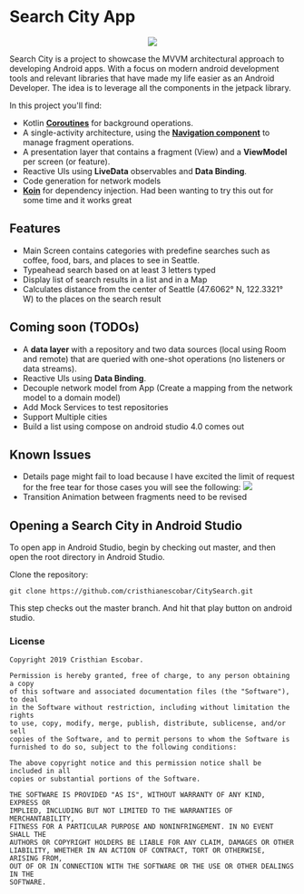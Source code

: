 #  Search City App
<p align="center">
<img src="https://upload.wikimedia.org/wikipedia/commons/thumb/e/e3/Seattle_Kerry_Park_Skyline.jpg/1200px-Seattle_Kerry_Park_Skyline.jpg" 
</p>

Search City is a project to showcase the MVVM architectural approach to developing Android apps. With a focus on modern android development tools and relevant libraries that have made my life easier as an Android Developer. The idea is to leverage all the components in the jetpack library.

In this project you'll find:
*   Kotlin **[Coroutines](https://kotlinlang.org/docs/reference/coroutines-overview.html)** for background operations.
*   A single-activity architecture, using the **[Navigation component](https://developer.android.com/guide/navigation/navigation-getting-started)** to manage fragment operations.
*   A presentation layer that contains a fragment (View) and a **ViewModel** per screen (or feature).
*   Reactive UIs using **LiveData** observables and **Data Binding**.
* Code generation for network models
* **[Koin](https://insert-koin.io/)** for dependency injection. Had been wanting to try this out for some time and it works great

## Features
* Main Screen contains categories with predefine searches such as coffee, food, bars, and places to see in Seattle.
* Typeahead search based on at least 3 letters typed
* Display list of search results in a list and in a Map
* Calculates distance from the center of Seattle (47.6062° N, 122.3321° W) to the places on the search result

## Coming soon (TODOs)
*   A **data layer** with a repository and two data sources (local using Room and remote) that are queried with one-shot operations (no listeners or data streams).
*   Reactive UIs using **Data Binding**.
* Decouple network model from App (Create a mapping from the network model to a domain model)
* Add Mock Services to test repositories
* Support Multiple cities
* Build a list using compose on android studio 4.0 comes out



## Known Issues
 * Details page might fail to load because I have excited the limit of request for the free tear for those cases you will see the following: 
![](https://media.giphy.com/media/EXHHMS9caoxAA/giphy.gif)
* Transition Animation between fragments need to be revised 



## Opening a Search City in Android Studio

To open app in Android Studio, begin by checking out master, and then open the root directory in Android Studio.

Clone the repository:

```
git clone https://github.com/cristhianescobar/CitySearch.git
```
This step checks out the master branch. And hit that play button on android studio. 
### License




```
Copyright 2019 Cristhian Escobar.

Permission is hereby granted, free of charge, to any person obtaining a copy
of this software and associated documentation files (the "Software"), to deal
in the Software without restriction, including without limitation the rights
to use, copy, modify, merge, publish, distribute, sublicense, and/or sell
copies of the Software, and to permit persons to whom the Software is
furnished to do so, subject to the following conditions:

The above copyright notice and this permission notice shall be included in all
copies or substantial portions of the Software.

THE SOFTWARE IS PROVIDED "AS IS", WITHOUT WARRANTY OF ANY KIND, EXPRESS OR
IMPLIED, INCLUDING BUT NOT LIMITED TO THE WARRANTIES OF MERCHANTABILITY,
FITNESS FOR A PARTICULAR PURPOSE AND NONINFRINGEMENT. IN NO EVENT SHALL THE
AUTHORS OR COPYRIGHT HOLDERS BE LIABLE FOR ANY CLAIM, DAMAGES OR OTHER
LIABILITY, WHETHER IN AN ACTION OF CONTRACT, TORT OR OTHERWISE, ARISING FROM,
OUT OF OR IN CONNECTION WITH THE SOFTWARE OR THE USE OR OTHER DEALINGS IN THE
SOFTWARE.
```
